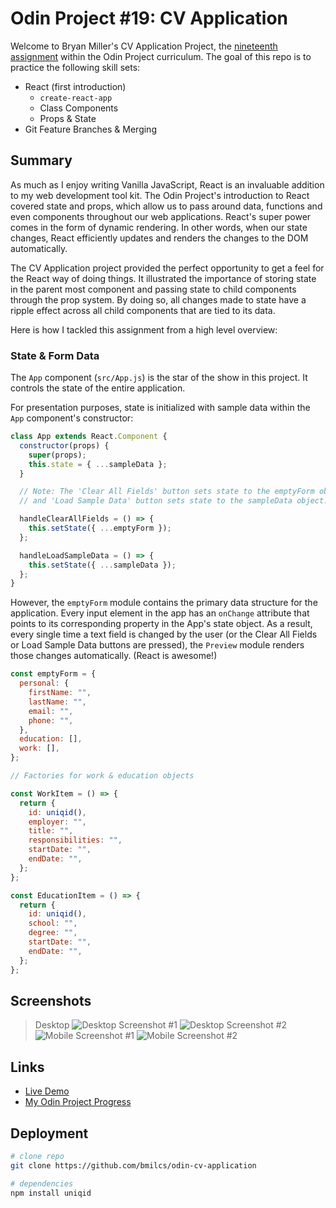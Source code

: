 # Odin Project #19: CV Application

Welcome to Bryan Miller's CV Application Project, the [nineteenth assignment](https://www.theodinproject.com/lessons/node-path-javascript-cv-application) within the Odin Project curriculum. The goal of this repo is to practice the following skill sets:

- React (first introduction)
  - `create-react-app`
  - Class Components
  - Props & State
- Git Feature Branches & Merging

## Summary

As much as I enjoy writing Vanilla JavaScript, React is an invaluable addition to my web development tool kit. The Odin Project's introduction to React covered state and props, which allow us to pass around data, functions and even components throughout our web applications. React's super power comes in the form of dynamic rendering. In other words, when our state changes, React efficiently updates and renders the changes to the DOM automatically.

The CV Application project provided the perfect opportunity to get a feel for the React way of doing things. It illustrated the importance of storing state in the parent most component and passing state to child components through the prop system. By doing so, all changes made to state have a ripple effect across all child components that are tied to its data.

Here is how I tackled this assignment from a high level overview:

### **State & Form Data**

The `App` component (`src/App.js`) is the star of the show in this project. It controls the state of the entire application.

For presentation purposes, state is initialized with sample data within the `App` component's constructor:

```js
class App extends React.Component {
  constructor(props) {
    super(props);
    this.state = { ...sampleData };
  }

  // Note: The 'Clear All Fields' button sets state to the emptyForm object
  // and 'Load Sample Data' button sets state to the sampleData object.

  handleClearAllFields = () => {
    this.setState({ ...emptyForm });
  };

  handleLoadSampleData = () => {
    this.setState({ ...sampleData });
  };
}
```

However, the `emptyForm` module contains the primary data structure for the application. Every input element in the app has an `onChange` attribute that points to its corresponding property in the App's state object. As a result, every single time a text field is changed by the user (or the Clear All Fields or Load Sample Data buttons are pressed), the `Preview` module renders those changes automatically. (React is awesome!)

```js
const emptyForm = {
  personal: {
    firstName: "",
    lastName: "",
    email: "",
    phone: "",
  },
  education: [],
  work: [],
};

// Factories for work & education objects

const WorkItem = () => {
  return {
    id: uniqid(),
    employer: "",
    title: "",
    responsibilities: "",
    startDate: "",
    endDate: "",
  };
};

const EducationItem = () => {
  return {
    id: uniqid(),
    school: "",
    degree: "",
    startDate: "",
    endDate: "",
  };
};
```

## Screenshots

> Desktop
> ![Desktop Screenshot #1](./images/screenshot-desktop1.png)
> ![Desktop Screenshot #2](./images/screenshot-desktop2.png)
> ![Mobile Screenshot #1](./images/screenshot-mobile1.png)
> ![Mobile Screenshot #2](./images/screenshot-mobile2.png)

## Links

- [Live Demo](https://bmilcs.github.io/odin-cv-application/)
- [My Odin Project Progress](https://github.com/bmilcs/odin-project)

## Deployment

```sh
# clone repo
git clone https://github.com/bmilcs/odin-cv-application

# dependencies
npm install uniqid
```
